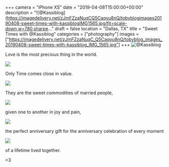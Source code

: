 +++
camera = "iPhone XS"
date = "2019-04-08T15:00:00+00:00"
description = "![@Kassiblog](https://imagedelivery.net/zJmFZzaNuqCQ5Caqyu8nQ/tobyblogimages20190408-sweet-times-with-kassiblogIMG1565.jpg/fit=scale-down,w=780,sharpe..."
draft = false
location = "Dallas, TX"
title = "Sweet Times with @Kassiblog"
categories = ["photography"]
images = ["https://imagedelivery.net/zJmFZzaNuqC_Q5Caqyu8nQ/tobyblog_images_20190408-sweet-times-with-kassiblog_IMG_1565.jpg"]
+++
![@Kassiblog](https://imagedelivery.net/zJmFZzaNuqC_Q5Caqyu8nQ/tobyblog_images_20190408-sweet-times-with-kassiblog_IMG_1565.jpg/fit=scale-down,w=780,sharpen=1,f=auto,q=0.9,slow-connection-quality=0.3)
<!--more-->
Love is the most precious thing in the world.

![](https://imagedelivery.net/zJmFZzaNuqC_Q5Caqyu8nQ/tobyblog_images_remote_cloudinary_69aa9807_IMG_1558.jpg/fit=scale-down,w=780,sharpen=1,f=auto,q=0.9,slow-connection-quality=0.3)

Only Time comes close in value.

![](https://imagedelivery.net/zJmFZzaNuqC_Q5Caqyu8nQ/tobyblog_images_remote_blogspot_4cb56c65_IMG_1480.jpg/fit=scale-down,w=780,sharpen=1,f=auto,q=0.9,slow-connection-quality=0.3)

They are the sweet commodities of married people,

![](https://imagedelivery.net/zJmFZzaNuqC_Q5Caqyu8nQ/tobyblog_images_remote_cloudinary_7434a5e0_IMG_1379.jpg/fit=scale-down,w=780,sharpen=1,f=auto,q=0.9,slow-connection-quality=0.3)

given one to another in joy and pain,

![](https://imagedelivery.net/zJmFZzaNuqC_Q5Caqyu8nQ/tobyblog_images_remote_cloudinary_49a378fd_IMG_1360.jpg/fit=scale-down,w=780,sharpen=1,f=auto,q=0.9,slow-connection-quality=0.3)

the perfect anniversary gift for the anniversary celebration of every moment 

![](https://imagedelivery.net/zJmFZzaNuqC_Q5Caqyu8nQ/tobyblog_images_remote_cloudinary_b12d16de_IMG_2327.jpg/fit=scale-down,w=780,sharpen=1,f=auto,q=0.9,slow-connection-quality=0.3)

of a lifetime lived together. 

<3
